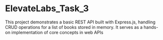 # ElevateLabs_Task_3
This project demonstrates a basic REST API built with Express.js, handling CRUD operations for a list of books stored in memory. It serves as a hands-on implementation of core concepts in web APIs
